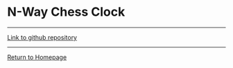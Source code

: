 # N-Way Chess Clock
------
[Link to github repository](https://github.com/dgole/nWayChessClock)

------
[Return to Homepage](https://dgole.github.io)
